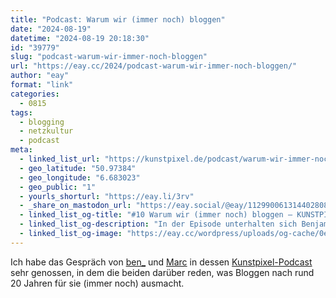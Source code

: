 ```yaml
---
title: "Podcast: Warum wir (immer noch) bloggen"
date: "2024-08-19"
datetime: "2024-08-19 20:18:30"
id: "39779"
slug: "podcast-warum-wir-immer-noch-bloggen"
url: "https://eay.cc/2024/podcast-warum-wir-immer-noch-bloggen/"
author: "eay"
format: "link"
categories:
  - 0815
tags:
  - blogging
  - netzkultur
  - podcast
meta:
  - linked_list_url: "https://kunstpixel.de/podcast/warum-wir-immer-noch-bloggen/"
  - geo_latitude: "50.97384"
  - geo_longitude: "6.683023"
  - geo_public: "1"
  - yourls_shorturl: "https://eay.li/3rv"
  - _share_on_mastodon_url: "https://eay.social/@eay/112990061314402808"
  - linked_list_og-title: "#10 Warum wir (immer noch) bloggen – KUNSTPIXEL"
  - linked_list_og-description: "In der Episode unterhalten sich Benjamin Birkenhake von anmutunddemut.de und Marc über die Frage, warum sie eigentlich noch bloggen. Im Gespräch reflektieren wir über die Motivation, die hinter dem Bloggen steht. Wir reden das semantische Weblog, Bildungsbürgertum und über Ehre, dass andere ..."
  - linked_list_og-image: "https://eay.cc/wordpress/uploads/og-cache/0eea3d67b72fda3ec00e790c167ad0ac.webp"
---
```


Ich habe das Gespräch von [ben\_](https://anmutunddemut.de/) und [Marc](https://marc.tv/) in dessen [Kunstpixel-Podcast](https://kunstpixel.de/) sehr genossen, in dem die beiden darüber reden, was Bloggen nach rund 20 Jahren für sie (immer noch) ausmacht.
